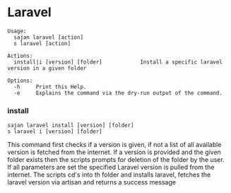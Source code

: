 # Laravel

```text
Usage:
  sajan laravel [action]
  s laravel [action]

Actions:
  install|i [version] [folder]            Install a specific laravel version in a given folder

Options:
  -h     Print this Help.
  -e     Explains the command via the dry-run output of the command.
```

### install 

```Shell
sajan laravel install [version] [folder]
s laravel i [version] [folder]
```

This command first checks if a version is given, if not a list of all available version is fetched from the internet.
If a version is provided and the given folder exists then the scripts prompts for deletion of the folder by the user.
If all parameters are set the specified Laravel version is pulled from the internet.
The scripts cd's into th folder and installs laravel, fetches the laravel version via artisan and returns a success
message
